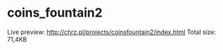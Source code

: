 # coins_fountain2
Live preview: http://chrz.pl/projects/coinsfountain2/index.html
Total size: 71,4KB
